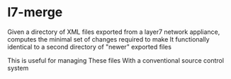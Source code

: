 l7-merge
============================

Given a directory of XML files exported from a layer7 network appliance,
computes the minimal set of changes required to make It functionally 
identical to a second directory of "newer" exported files

This is useful for managing These files With a conventional source control system
